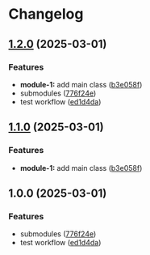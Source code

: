 # Changelog

## [1.2.0](https://github.com/Mohammad-Dwairi/axion-release-test/compare/v1.1.0...v1.2.0) (2025-03-01)


### Features

* **module-1:** add main class ([b3e058f](https://github.com/Mohammad-Dwairi/axion-release-test/commit/b3e058f90c59516939dd40b19057dcf274644f2e))
* submodules ([776f24e](https://github.com/Mohammad-Dwairi/axion-release-test/commit/776f24e0a16e34a261881edd9d73b3c357111f5d))
* test workflow ([ed1d4da](https://github.com/Mohammad-Dwairi/axion-release-test/commit/ed1d4da4225dfbda23a32a812d5f602bef0ad99e))

## [1.1.0](https://github.com/Mohammad-Dwairi/axion-release-test/compare/v1.0.0...v1.1.0) (2025-03-01)


### Features

* **module-1:** add main class ([b3e058f](https://github.com/Mohammad-Dwairi/axion-release-test/commit/b3e058f90c59516939dd40b19057dcf274644f2e))

## 1.0.0 (2025-03-01)


### Features

* submodules ([776f24e](https://github.com/Mohammad-Dwairi/axion-release-test/commit/776f24e0a16e34a261881edd9d73b3c357111f5d))
* test workflow ([ed1d4da](https://github.com/Mohammad-Dwairi/axion-release-test/commit/ed1d4da4225dfbda23a32a812d5f602bef0ad99e))
